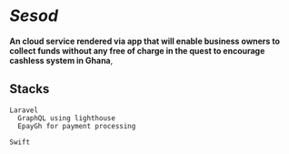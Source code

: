 # *Sesod*

**An cloud service rendered via app that will enable business owners to collect funds without any free of charge in the quest to encourage cashless system in Ghana**,


## Stacks
```
Laravel
  GraphQL using lighthouse
  EpayGh for payment processing

Swift
  

```
